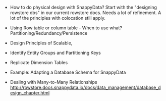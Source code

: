 - How to do physical design with SnappyData? Start with the "designing rowstore dbs" in our current rowstore docs. Needs a lot of refinement. A lot of the principles with colocation still apply.

- Using Row table or column table - When to use what?
Partitioning/Redundancy/Persistence

- Design Principles of Scalable, 

- Identify Entity Groups and Partitioning Keys 

- Replicate Dimension Tables 

- Example: Adapting a Database Schema for SnappyData

- Dealing with Many-to-Many Relationships 
http://rowstore.docs.snappydata.io/docs/data_management/database_design_chapter.html